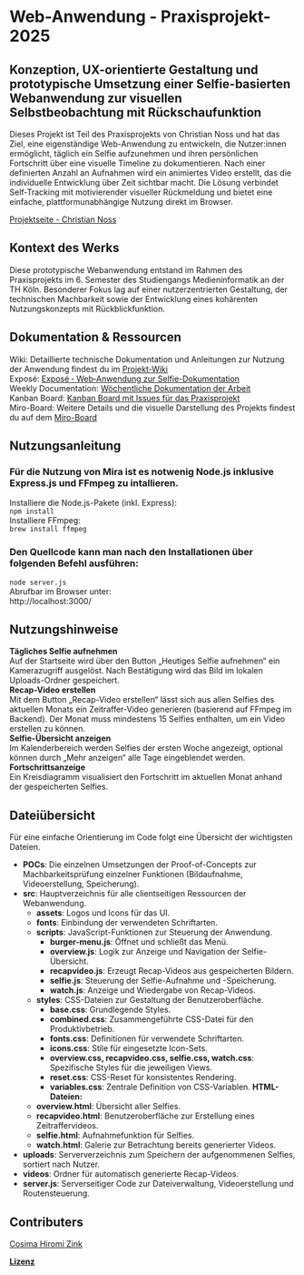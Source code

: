 # Web-Anwendung - Praxisprojekt-2025
## Konzeption, UX-orientierte Gestaltung und prototypische Umsetzung einer Selfie-basierten Webanwendung zur visuellen Selbstbeobachtung mit Rückschaufunktion

Dieses Projekt ist Teil des Praxisprojekts von Christian Noss und hat das Ziel, eine eigenständige Web-Anwendung zu entwickeln, die Nutzer:innen ermöglicht, täglich ein Selfie aufzunehmen und ihren persönlichen Fortschritt über eine visuelle Timeline zu dokumentieren. Nach einer definierten Anzahl an Aufnahmen wird ein animiertes Video erstellt, das die individuelle Entwicklung über Zeit sichtbar macht. Die Lösung verbindet Self-Tracking mit motivierender visueller Rückmeldung und bietet eine einfache, plattformunabhängige Nutzung direkt im Browser. <br>

[Projektseite - Christian Noss](https://cnoss.github.io/thesis/) <br>

## Kontext des Werks
Diese prototypische Webanwendung entstand im Rahmen des Praxisprojekts im 6. Semester des Studiengangs Medieninformatik an der TH Köln. Besonderer Fokus lag auf einer nutzerzentrierten Gestaltung, der technischen Machbarkeit sowie der Entwicklung eines kohärenten Nutzungskonzepts mit Rückblickfunktion.

## Dokumentation & Ressourcen

Wiki: Detaillierte technische Dokumentation und Anleitungen zur Nutzung der Anwendung findest du im [Projekt-Wiki](https://github.com/cosimazink/praxisprojekt-2025/wiki) <br>
Exposé: [Exposé ‐ Web‐Anwendung zur Selfie-Dokumentation](https://github.com/cosimazink/praxisprojekt-2025/wiki/Exposé) <br>
Weekly Documentation: [Wöchentliche Dokumentation der Arbeit](https://github.com/cosimazink/praxisprojekt-2025/wiki/Weekly-Documentation) <br>
Kanban Board: [Kanban Board mit Issues für das Praxisprojekt](https://github.com/users/cosimazink/projects/1) <br>
Miro-Board: Weitere Details und die visuelle Darstellung des Projekts findest du auf dem [Miro-Board](https://miro.com/welcomeonboard/bFZ4bWxMd0VHU0Fmb3R2K1U0NFpEWjA4ejVSSENLVFhWMm52VVlWbDF6OXpiUnRRVk1sSVJ0aWI1Lzl4VktHbmJHQVU4MkxLUCtEN1ErSzlnZ0tKajcvUFg4SHhoWngyZ0xsVnZrUm9kRFYzTUk1TlU0ek50NUtub0l2VkFkbjRyVmtkMG5hNDA3dVlncnBvRVB2ZXBnPT0hdjE=?share_link_id=965112996615)

## Nutzungsanleitung
### Für die Nutzung von Mira ist es notwenig Node.js inklusive Express.js und FFmpeg zu intallieren. <br>
Installiere die Node.js-Pakete (inkl. Express): <br>
`npm install` <br>
Installiere FFmpeg: <br>
`brew install ffmpeg`<br>

### Den Quellcode kann man nach den Installationen über folgenden Befehl ausführen: 
`node server.js` <br>
Abrufbar im Browser unter: <br>
http://localhost:3000/

## Nutzungshinweise

**Tägliches Selfie aufnehmen** <br>
Auf der Startseite wird über den Button „Heutiges Selfie aufnehmen“ ein Kamerazugriff ausgelöst. Nach Bestätigung wird das Bild im lokalen Uploads-Ordner gespeichert.<br>
**Recap-Video erstellen** <br>
Mit dem Button „Recap-Video erstellen“ lässt sich aus allen Selfies des aktuellen Monats ein Zeitraffer-Video generieren (basierend auf FFmpeg im Backend). Der Monat muss mindestens 15 Selfies enthalten, um ein Video erstellen zu können. <br>
**Selfie-Übersicht anzeigen** <br>
Im Kalenderbereich werden Selfies der ersten Woche angezeigt, optional können durch „Mehr anzeigen“ alle Tage eingeblendet werden. <br>
**Fortschrittsanzeige** <br>
Ein Kreisdiagramm visualisiert den Fortschritt im aktuellen Monat anhand der gespeicherten Selfies.

## Dateiübersicht

Für eine einfache Orientierung im Code folgt eine Übersicht der wichtigsten Dateien. <br>

- **POCs**: Die einzelnen Umsetzungen der Proof-of-Concepts zur Machbarkeitsprüfung einzelner Funktionen (Bildaufnahme, Videoerstellung, Speicherung).
- **src**: Hauptverzeichnis für alle clientseitigen Ressourcen der Webanwendung.
  - **assets**: Logos und Icons für das UI.
  - **fonts**: Einbindung der verwendeten Schriftarten.
  - **scripts**: JavaScript-Funktionen zur Steuerung der Anwendung.
    - **burger-menu.js**: Öffnet und schließt das Menü.
    - **overview.js**: Logik zur Anzeige und Navigation der Selfie-Übersicht.
    - **recapvideo.js**: Erzeugt Recap-Videos aus gespeicherten Bildern.
    - **selfie.js**: Steuerung der Selfie-Aufnahme und -Speicherung.
    - **watch.js**: Anzeige und Wiedergabe von Recap-Videos.
  - **styles**: CSS-Dateien zur Gestaltung der Benutzeroberfläche.
    - **base.css**: Grundlegende Styles.
    - **combined.css**: Zusammengeführte CSS-Datei für den Produktivbetrieb.
    - **fonts.css**: Definitionen für verwendete Schriftarten.
    - **icons.css**: Stile für eingesetzte Icon-Sets.
    - **overview.css, recapvideo.css, selfie.css, watch.css**: Spezifische Styles für die jeweiligen Views.
    - **reset.css**: CSS-Reset für konsistentes Rendering.
    - **variables.css**: Zentrale Definition von CSS-Variablen.
**HTML-Dateien:**
  - **overview.html**: Übersicht aller Selfies.
  - **recapvideo.html**: Benutzeroberfläche zur Erstellung eines Zeitraffervideos.
  - **selfie.html**: Aufnahmefunktion für Selfies.
  - **watch.html**: Galerie zur Betrachtung bereits generierter Videos.
- **uploads**: Serververzeichnis zum Speichern der aufgenommenen Selfies, sortiert nach Nutzer.
- **videos**: Ordner für automatisch generierte Recap-Videos.
- **server.js**: Serverseitiger Code zur Dateiverwaltung, Videoerstellung und Routensteuerung.

## Contributers
[Cosima Hiromi Zink](https://github.com/cosimazink)

[**Lizenz**](https://github.com/cosimazink/praxisprojekt-2025/blob/main/LICENSE)
